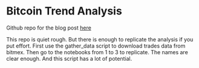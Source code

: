 # Bitcoin Trend Analysis

Github repo for the blog post [here](https://warproxxx.github.io/Bitcoin-Trend/)

This repo is quiet rough. But there is enough to replicate the analysis if you put effort. First use the gather_data script to download trades data from bitmex. Then go to the notebooks from 1 to 3 to replicate. The names are clear enough. And this script has a lot of potential.
